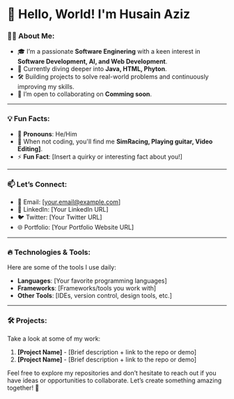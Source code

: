 # 👋 Hello, World! I'm Husain Aziz

### 👨‍💻 About Me:
- 🎓 I’m a passionate **Software Enginering** with a keen interest in **Software Development, AI, and Web Development**.
- 🌱 Currently diving deeper into **Java, HTML, Phyton**.
- 🛠️ Building projects to solve real-world problems and continuously improving my skills.
- 💬 I’m open to collaborating on **Comming soon**.

---

### 💡 Fun Facts:
- 🌟 **Pronouns**: He/Him
- 🎨 When not coding, you'll find me **SimRacing, Playing guitar, Video Editing]**.
- ⚡ **Fun Fact**: [Insert a quirky or interesting fact about you!]

---

### 📫 Let’s Connect:
- 📧 Email: [your.email@example.com]
- 💼 LinkedIn: [Your LinkedIn URL]
- 🐦 Twitter: [Your Twitter URL]
- 🌐 Portfolio: [Your Portfolio Website URL]

---

### 🔥 Technologies & Tools:
Here are some of the tools I use daily:
- **Languages**: [Your favorite programming languages]
- **Frameworks**: [Frameworks/tools you work with]
- **Other Tools**: [IDEs, version control, design tools, etc.]

---

### 🛠️ Projects:
Take a look at some of my work:
1. **[Project Name]** - [Brief description + link to the repo or demo]
2. **[Project Name]** - [Brief description + link to the repo or demo]

Feel free to explore my repositories and don’t hesitate to reach out if you have ideas or opportunities to collaborate. Let’s create something amazing together! 🚀
